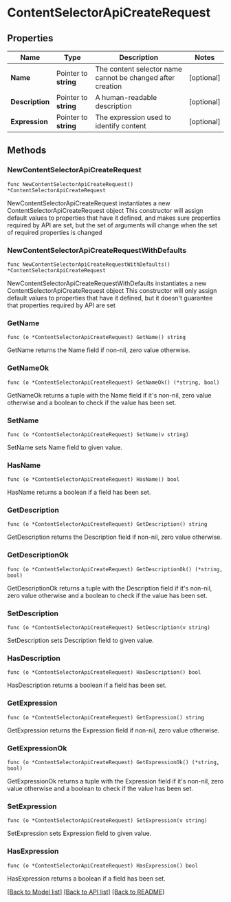 # ContentSelectorApiCreateRequest

## Properties

Name | Type | Description | Notes
------------ | ------------- | ------------- | -------------
**Name** | Pointer to **string** | The content selector name cannot be changed after creation | [optional] 
**Description** | Pointer to **string** | A human-readable description | [optional] 
**Expression** | Pointer to **string** | The expression used to identify content | [optional] 

## Methods

### NewContentSelectorApiCreateRequest

`func NewContentSelectorApiCreateRequest() *ContentSelectorApiCreateRequest`

NewContentSelectorApiCreateRequest instantiates a new ContentSelectorApiCreateRequest object
This constructor will assign default values to properties that have it defined,
and makes sure properties required by API are set, but the set of arguments
will change when the set of required properties is changed

### NewContentSelectorApiCreateRequestWithDefaults

`func NewContentSelectorApiCreateRequestWithDefaults() *ContentSelectorApiCreateRequest`

NewContentSelectorApiCreateRequestWithDefaults instantiates a new ContentSelectorApiCreateRequest object
This constructor will only assign default values to properties that have it defined,
but it doesn't guarantee that properties required by API are set

### GetName

`func (o *ContentSelectorApiCreateRequest) GetName() string`

GetName returns the Name field if non-nil, zero value otherwise.

### GetNameOk

`func (o *ContentSelectorApiCreateRequest) GetNameOk() (*string, bool)`

GetNameOk returns a tuple with the Name field if it's non-nil, zero value otherwise
and a boolean to check if the value has been set.

### SetName

`func (o *ContentSelectorApiCreateRequest) SetName(v string)`

SetName sets Name field to given value.

### HasName

`func (o *ContentSelectorApiCreateRequest) HasName() bool`

HasName returns a boolean if a field has been set.

### GetDescription

`func (o *ContentSelectorApiCreateRequest) GetDescription() string`

GetDescription returns the Description field if non-nil, zero value otherwise.

### GetDescriptionOk

`func (o *ContentSelectorApiCreateRequest) GetDescriptionOk() (*string, bool)`

GetDescriptionOk returns a tuple with the Description field if it's non-nil, zero value otherwise
and a boolean to check if the value has been set.

### SetDescription

`func (o *ContentSelectorApiCreateRequest) SetDescription(v string)`

SetDescription sets Description field to given value.

### HasDescription

`func (o *ContentSelectorApiCreateRequest) HasDescription() bool`

HasDescription returns a boolean if a field has been set.

### GetExpression

`func (o *ContentSelectorApiCreateRequest) GetExpression() string`

GetExpression returns the Expression field if non-nil, zero value otherwise.

### GetExpressionOk

`func (o *ContentSelectorApiCreateRequest) GetExpressionOk() (*string, bool)`

GetExpressionOk returns a tuple with the Expression field if it's non-nil, zero value otherwise
and a boolean to check if the value has been set.

### SetExpression

`func (o *ContentSelectorApiCreateRequest) SetExpression(v string)`

SetExpression sets Expression field to given value.

### HasExpression

`func (o *ContentSelectorApiCreateRequest) HasExpression() bool`

HasExpression returns a boolean if a field has been set.


[[Back to Model list]](../README.md#documentation-for-models) [[Back to API list]](../README.md#documentation-for-api-endpoints) [[Back to README]](../README.md)


